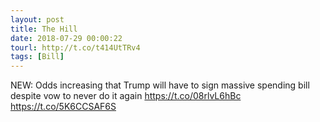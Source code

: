 ```yaml
---
layout: post
title: The Hill
date: 2018-07-29 00:00:22
tourl: http://t.co/t414UtTRv4
tags: [Bill]
---
```

NEW: Odds increasing that Trump will have to sign massive spending bill despite vow to never do it again https://t.co/08rlvL6hBc https://t.co/5K6CCSAF6S